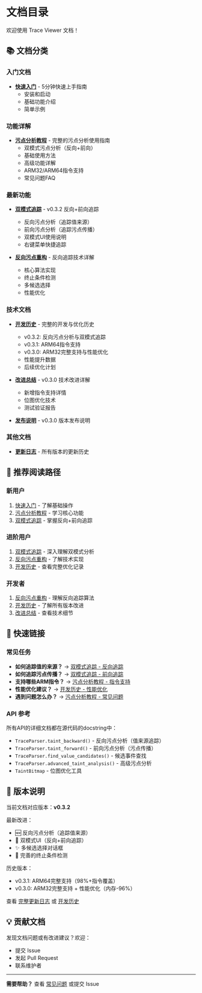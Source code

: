 # 文档目录

欢迎使用 Trace Viewer 文档！

## 📚 文档分类

### 入门文档

- **[快速入门](QUICK_START.md)** - 5分钟快速上手指南
  - 安装和启动
  - 基础功能介绍
  - 简单示例

### 功能详解

- **[污点分析教程](TAINT_ANALYSIS.md)** - 完整的污点分析使用指南
  - 双模式污点分析（反向+前向）
  - 基础使用方法
  - 高级功能详解
  - ARM32/ARM64指令支持
  - 常见问题FAQ

### 最新功能

- **[双模式追踪](../DUAL_MODE_UPDATE.md)** - v0.3.2 反向+前向追踪
  - 反向污点分析（追踪值来源）
  - 前向污点分析（追踪污点传播）
  - 双模式UI使用说明
  - 右键菜单快捷追踪

- **[反向污点重构](../REFACTORING_SUMMARY.md)** - 反向追踪技术详解
  - 核心算法实现
  - 终止条件检测
  - 多候选选择
  - 性能优化

### 技术文档

- **[开发历史](DEVELOPMENT_HISTORY.md)** - 完整的开发与优化历史
  - v0.3.2: 反向污点分析与双模式追踪
  - v0.3.1: ARM64指令支持
  - v0.3.0: ARM32完整支持与性能优化
  - 性能提升数据
  - 后续优化计划

- **[改进总结](IMPROVEMENTS.md)** - v0.3.0 技术改进详解
  - 新增指令支持详情
  - 位图优化技术
  - 测试验证报告

- **[发布说明](RELEASE_NOTES_v0.3.0.md)** - v0.3.0 版本发布说明

### 其他文档

- **[更新日志](../CHANGELOG.md)** - 所有版本的更新历史

## 🎯 推荐阅读路径

### 新用户
1. [快速入门](QUICK_START.md) - 了解基础操作
2. [污点分析教程](TAINT_ANALYSIS.md) - 学习核心功能
3. [双模式追踪](../DUAL_MODE_UPDATE.md) - 掌握反向+前向追踪

### 进阶用户
1. [双模式追踪](../DUAL_MODE_UPDATE.md) - 深入理解双模式分析
2. [反向污点重构](../REFACTORING_SUMMARY.md) - 了解技术实现
3. [开发历史](DEVELOPMENT_HISTORY.md) - 查看完整优化记录

### 开发者
1. [反向污点重构](../REFACTORING_SUMMARY.md) - 理解反向追踪算法
2. [开发历史](DEVELOPMENT_HISTORY.md) - 了解所有版本改进
3. [改进总结](IMPROVEMENTS.md) - 查看技术细节

## 📖 快速链接

### 常见任务

- **如何追踪值的来源？** → [双模式追踪 - 反向追踪](../DUAL_MODE_UPDATE.md#1-反向追踪新增)
- **如何追踪污点传播？** → [双模式追踪 - 前向追踪](../DUAL_MODE_UPDATE.md#2-前向追踪保留)
- **支持哪些ARM指令？** → [污点分析教程 - 指令支持](TAINT_ANALYSIS.md)
- **性能优化建议？** → [开发历史 - 性能优化](DEVELOPMENT_HISTORY.md#v030-perf---大文件性能优化-2025-10-29)
- **遇到问题怎么办？** → [污点分析教程 - 常见问题](TAINT_ANALYSIS.md#常见问题)

### API 参考

所有API的详细文档都在源代码的docstring中：

- `TraceParser.taint_backward()` - 反向污点分析（值来源追踪）
- `TraceParser.taint_forward()` - 前向污点分析（污点传播）
- `TraceParser.find_value_candidates()` - 候选事件查找
- `TraceParser.advanced_taint_analysis()` - 高级污点分析
- `TaintBitmap` - 位图优化工具

## 🔄 版本说明

当前文档对应版本：**v0.3.2**

最新改进：
- 🆕 反向污点分析（追踪值来源）
- 🎨 双模式UI（反向+前向追踪）
- ✨ 多候选选择对话框
- 🎯 完善的终止条件检测

历史版本：
- v0.3.1: ARM64完整支持（98%+指令覆盖）
- v0.3.0: ARM32完整支持 + 性能优化（内存-96%）

查看 [完整更新日志](../CHANGELOG.md) 或 [开发历史](DEVELOPMENT_HISTORY.md)

## 💡 贡献文档

发现文档问题或有改进建议？欢迎：
- 提交 Issue
- 发起 Pull Request
- 联系维护者

---

**需要帮助？** 查看 [常见问题](TAINT_ANALYSIS.md#常见问题) 或提交 Issue

